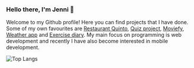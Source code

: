 ### Hello there, I'm Jenni 👋
Welcome to my Github profile! Here you can find projects that I have done. Some of my own favourites are [Restaurant Quinto](https://github.com/JenniLehtonen/Restaurant-Quinto/), [Quiz project](https://github.com/JenniLehtonen/Quiz-project/), [Moviefy](https://github.com/JenniLehtonen/Movie-application), [Weather app](https://github.com/JenniLehtonen/Weather-app) and [Exercise diary](https://github.com/JenniLehtonen/Exercise-diary). My main focus on programming is web development and recently I have also become interested in mobile development.

![Top Langs](https://github-readme-stats.vercel.app/api/top-langs/?username=JenniLehtonen)
<!--
**JenniLehtonen/JenniLehtonen** is a ✨ _special_ ✨ repository because its `README.md` (this file) appears on your GitHub profile.

Here are some ideas to get you started:

- 🔭 I’m currently working on ...
- 🌱 I’m currently learning ...
- 👯 I’m looking to collaborate on ...
- 🤔 I’m looking for help with ...
- 💬 Ask me about ...
- 📫 How to reach me: ...
- 😄 Pronouns: ...
- ⚡ Fun fact: ...
-->
